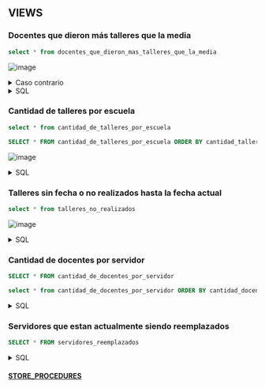 
## VIEWS
### Docentes que dieron más talleres que la media
```sql
select * from docentes_que_dieron_mas_talleres_que_la_media
```
![image](https://github.com/AlejandroMorgante/ConectarIgualdad/assets/30799094/27cf77af-d52d-4643-948a-e2dd75e22fe4)

<details>
<summary>
  Caso contrario
</summary>
  
  ```sql
SELECT * FROM docente d
WHERE d.id_docente NOT IN (
    SELECT dm.id_docente FROM docentes_que_dieron_mas_talleres_que_la_media dm
)
  ```
</details>
<details>
<summary>
  SQL
</summary>
  
  ```sql
CREATE VIEW docentes_que_dieron_mas_talleres_que_la_media AS
SELECT d.id_docente, d.nombre, COUNT(t.id_taller) as total_talleres FROM docente d 
JOIN escuela_x_taller_x_docente etd ON etd.id_docente = d.id_docente
JOIN taller t ON t.id_taller = etd.id_taller
GROUP BY d.nombre, d.id_docente
HAVING COUNT(t.id_taller) > (
    SELECT COUNT(t.id_taller)/COUNT(d.id_docente) FROM docente d 
    JOIN escuela_x_taller_x_docente etd ON etd.id_docente = d.id_docente
    JOIN taller t ON t.id_taller = etd.id_taller
)
  ```
</details>


### Cantidad de talleres por escuela 
```sql
select * from cantidad_de_talleres_por_escuela
```

```sql
SELECT * FROM cantidad_de_talleres_por_escuela ORDER BY cantidad_talleres DESC
```
![image](https://github.com/AlejandroMorgante/ConectarIgualdad/assets/30799094/d2134bd0-65cf-4e69-b259-2458ebe7a36f)

<details>
<summary>
  SQL
</summary>
  
  ```sql
CREATE VIEW cantidad_de_talleres_por_escuela AS
SELECT e.numero, e.domicilio, e.localidad, COUNT(t.id_taller) as cantidad_talleres FROM escuela e
JOIN escuela_x_taller_x_docente etd ON etd.id_escuela = e.id_escuela
JOIN taller t ON etd.id_taller = t.id_taller
GROUP BY e.numero, e.domicilio, e.localidad
  ```
</details>

### Talleres sin fecha o no realizados hasta la fecha actual
```sql
select * from talleres_no_realizados
```
![image](https://github.com/AlejandroMorgante/ConectarIgualdad/assets/30799094/cf4cfd06-bc9a-4675-9fe8-a197280d1cd3)

<details>
<summary>
  SQL
</summary>
  
  ```sql
CREATE VIEW talleres_no_realizados AS
SELECT t.id_taller,t.nombre, t.duracion_minutos, etd.fecha  FROM taller t 
LEFT JOIN escuela_x_taller_x_docente etd ON etd.id_taller = t.id_taller 
WHERE t.id_taller NOT IN (
    SELECT id_taller FROM escuela_x_taller_x_docente
) OR 
GETDATE() < etd.fecha
  ```
</details>

### Cantidad de docentes por servidor
```sql
SELECT * FROM cantidad_de_docentes_por_servidor
```

```sql
select * from cantidad_de_docentes_por_servidor ORDER BY cantidad_docentes DESC
```

<details>
<summary>
  SQL
</summary>
  
  ```sql
CREATE VIEW cantidad_de_docentes_por_servidor AS 
SELECT s.id_servidor, s.nombre, COUNT(d.id_docente) as cantidad_docentes FROM servidor s 
LEFT JOIN docente d ON d.id_servidor = s.id_servidor 
GROUP BY s.id_servidor, s.nombre
  ```
</details>

### Servidores que estan actualmente siendo reemplazados
```sql
SELECT * FROM servidores_reemplazados
```

<details>
<summary>
  SQL
</summary>
  
  ```sql
CREATE VIEW servidores_reemplazados AS
SELECT s.nombre FROM servidor s
JOIN reemplazo r ON r.id_servidor_reemplazo = s.id_servidor
WHERE s.estado_flg = 0 AND EXISTS (
    SELECT * FROM reemplazo r 
    WHERE r.id_servidor_reemplazado = s.id_servidor 
    AND GETDATE() BETWEEN r.fecha_final AND r.fecha_inicio
)
  ```
</details>



#### [STORE_PROCEDURES](STORE_PROCEDURES.md)

